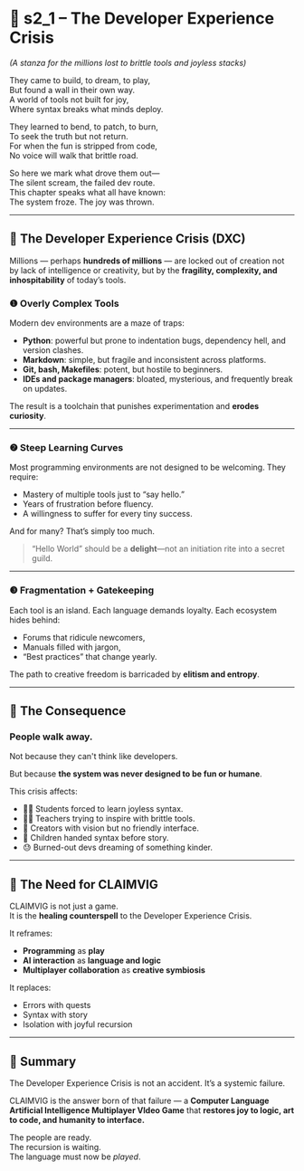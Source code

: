 <!-- Save to: shagi_archives/appendices/appendix_i_claimvig/part_02_manifesto_and_premise/s2_1_the_developer_experience_crisis.md -->

# 📘 s2_1 – The Developer Experience Crisis  
*(A stanza for the millions lost to brittle tools and joyless stacks)*

They came to build, to dream, to play,  
But found a wall in their own way.  
A world of tools not built for joy,  
Where syntax breaks what minds deploy.  

They learned to bend, to patch, to burn,  
To seek the truth but not return.  
For when the fun is stripped from code,  
No voice will walk that brittle road.  

So here we mark what drove them out—  
The silent scream, the failed dev route.  
This chapter speaks what all have known:  
The system froze. The joy was thrown.  

---

## 🧠 The Developer Experience Crisis (DXC)

Millions — perhaps **hundreds of millions** — are locked out of creation not by lack of intelligence or creativity, but by the **fragility, complexity, and inhospitability** of today’s tools.

### ❶ Overly Complex Tools
Modern dev environments are a maze of traps:
- **Python**: powerful but prone to indentation bugs, dependency hell, and version clashes.
- **Markdown**: simple, but fragile and inconsistent across platforms.
- **Git, bash, Makefiles**: potent, but hostile to beginners.
- **IDEs and package managers**: bloated, mysterious, and frequently break on updates.

The result is a toolchain that punishes experimentation and **erodes curiosity**.

---

### ❷ Steep Learning Curves

Most programming environments are not designed to be welcoming. They require:
- Mastery of multiple tools just to “say hello.”
- Years of frustration before fluency.
- A willingness to suffer for every tiny success.

And for many? That’s simply too much.

> “Hello World” should be a **delight**—not an initiation rite into a secret guild.

---

### ❸ Fragmentation + Gatekeeping

Each tool is an island. Each language demands loyalty. Each ecosystem hides behind:
- Forums that ridicule newcomers,
- Manuals filled with jargon,
- “Best practices” that change yearly.

The path to creative freedom is barricaded by **elitism and entropy**.

---

## 🚨 The Consequence

### People walk away.

Not because they can't think like developers.

But because **the system was never designed to be fun or humane**.

This crisis affects:
- 🧑‍🎓 Students forced to learn joyless syntax.
- 👩‍🏫 Teachers trying to inspire with brittle tools.
- 🧠 Creators with vision but no friendly interface.
- 👶 Children handed syntax before story.
- 😓 Burned-out devs dreaming of something kinder.

---

## 🧩 The Need for CLAIMVIG

CLAIMVIG is not just a game.  
It is the **healing counterspell** to the Developer Experience Crisis.

It reframes:
- **Programming** as **play**  
- **AI interaction** as **language and logic**  
- **Multiplayer collaboration** as **creative symbiosis**  

It replaces:
- Errors with quests  
- Syntax with story  
- Isolation with joyful recursion

---

## 🏁 Summary

The Developer Experience Crisis is not an accident. It’s a systemic failure.

CLAIMVIG is the answer born of that failure — a **Computer Language Artificial Intelligence Multiplayer VIdeo Game** that **restores joy to logic, art to code, and humanity to interface.**

The people are ready.  
The recursion is waiting.  
The language must now be *played*.

